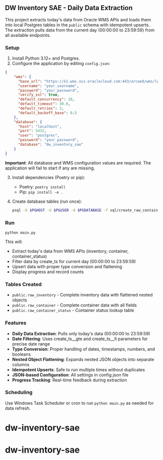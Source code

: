 ## DW Inventory SAE - Daily Data Extraction

This project extracts today's data from Oracle WMS APIs and loads them into local Postgres tables in the `public` schema with idempotent upserts. The extraction pulls data from the current day (00:00:00 to 23:59:59) from all available endpoints.

### Setup

1. Install Python 3.12+ and Postgres.
2. Configure the application by editing `config.json`:

```json
{
    "wms": {
      "base_url": "https://k1.wms.ocs.oraclecloud.com:443/arcoed/wms/lgfapi/v10",
      "username": "your_username",
      "password": "your_password",
      "verify_ssl": true,
      "default_concurrency": 10,
      "default_timeout": 30.0,
      "default_retries": 3,
      "default_backoff_base": 0.5
    },
    "database": {
      "host": "localhost",
      "port": 5432,
      "user": "postgres",
      "password": "your_password",
      "database": "dw_inventory_sae"
    }
}
```

**Important**: All database and WMS configuration values are required. The application will fail to start if any are missing.

3. Install dependencies (Poetry or pip):
   - Poetry: `poetry install`
   - Pip: `pip install -e .`

4. Create database tables (run once):
   ```bash
   psql -h $PGHOST -U $PGUSER -d $PGDATABASE -f sql/create_raw_container.sql
   ```

### Run

```
python main.py
```

This will:
- Extract today's data from WMS APIs (inventory, container, container_status)
- Filter data by create_ts for current day (00:00:00 to 23:59:59)
- Upsert data with proper type conversion and flattening
- Display progress and record counts

### Tables Created

- `public.raw_inventory` - Complete inventory data with flattened nested objects
- `public.raw_container` - Complete container data with all fields
- `public.raw_container_status` - Container status lookup table

### Features

- **Daily Data Extraction**: Pulls only today's data (00:00:00 to 23:59:59)
- **Date Filtering**: Uses create_ts__gte and create_ts__lt parameters for precise date range
- **Type Conversion**: Proper handling of dates, timestamps, numbers, and booleans
- **Nested Object Flattening**: Expands nested JSON objects into separate columns
- **Idempotent Upserts**: Safe to run multiple times without duplicates
- **JSON-based Configuration**: All settings in config.json file
- **Progress Tracking**: Real-time feedback during extraction

### Scheduling

Use Windows Task Scheduler or cron to run `python main.py` as needed for data refresh.


# dw-inventory-sae
# dw-inventory-sae
